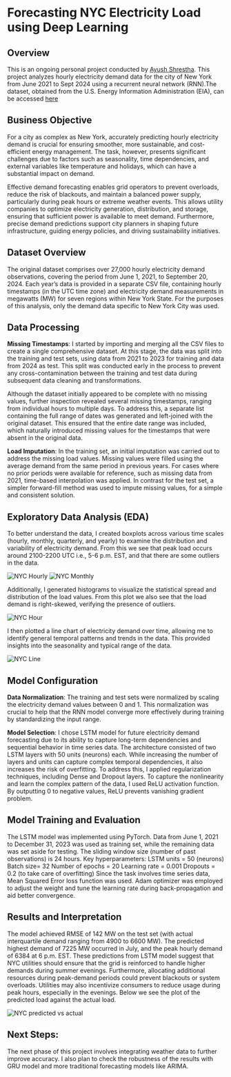# Forecasting NYC Electricity Load using Deep Learning

## Overview

This is an ongoing personal project conducted by [Ayush Shrestha](https://www.linkedin.com/in/ayush-yoshi-shrestha/). This project analyzes hourly electricity demand data for the city of New York from June 2021 to Sept 2024 using a recurrent neural network (RNN).The dataset, obtained from the U.S. Energy Information Administration (EIA), can be accessed [here](https://www.eia.gov/electricity/wholesalemarkets/data.php?rto=nyiso)

## Business Objective

For a city as complex as New York, accurately predicting hourly electricity demand is crucial for ensuring smoother, more sustainable, and cost-efficient energy management. The task, however, presents significant challenges due to factors such as seasonality, time dependencies, and external variables like temperature and holidays, which can have a substantial impact on demand.

Effective demand forecasting enables grid operators to prevent overloads, reduce the risk of blackouts, and maintain a balanced power supply, particularly during peak hours or extreme weather events. This allows utility companies to optimize electricity generation, distribution, and storage, ensuring that sufficient power is available to meet demand. Furthermore, precise demand predictions support city planners in shaping future infrastructure, guiding energy policies, and driving sustainability initiatives.

## Dataset Overview

The original dataset comprises over 27,000 hourly electricity demand observations, covering the period from June 1, 2021, to September 20, 2024. Each year’s data is provided in a separate CSV file, containing hourly timestamps (in the UTC time zone) and electricity demand measurements in megawatts (MW) for seven regions within New York State. For the purposes of this analysis, only the demand data specific to New York City was used.

## Data Processing

**Missing Timestamps**:
I started by importing and merging all the CSV files to create a single comprehensive dataset. At this stage, the data was split into the training and test sets, using data from 2021 to 2023 for training and data from 2024 as test. This split was conducted early in the process to prevent any cross-contamination between the training and test data during subsequent data cleaning and transformations.

Although the dataset initially appeared to be complete with no missing values, further inspection revealed several missing timestamps, ranging from individual hours to multiple days. To address this, a separate list containing the full range of dates was generated and left-joined with the original dataset. This ensured that the entire date range was included, which naturally introduced missing values for the timestamps that were absent in the original data.

**Load Imputation**:
In the training set, an initial imputation was carried out to address the missing load values. Missing values were filled using the average demand from the same period in previous years. For cases where no prior periods were available for reference, such as missing data from 2021, time-based interpolation was applied. In contrast for the test set, a simpler forward-fill method was used to impute missing values, for a simple and consistent solution.

## Exploratory Data Analysis (EDA)

To better understand the data, I created boxplots across various time scales (hourly, monthly, quarterly, and yearly) to examine the distribution and variability of electricity demand. From this we see that peak load occurs around 2100-2200 UTC i.e., 5-6 p.m. EST, and that there are some outliers in the data. 

![NYC Hourly](artifacts/nyc-box-hour.png)
![NYC Monthly](artifacts/nyc-box-month.png)

Additionally, I generated histograms to visualize the statistical spread and distribution of the load values. From this plot we also see that the load demand is right-skewed, verifying the presence of outliers.

![NYC Hour](artifacts/nyc-hist-hour.png)

I then plotted a line chart of electricity demand over time, allowing me to identify general temporal patterns and trends in the data. This provided insights into the seasonality and typical range of the data.

![NYC Line](artifacts/nyc-training-load.png)

## Model Configuration

**Data Normalization**: 
The training and test sets were normalized by scaling the electricity demand values between 0 and 1. This normalization was crucial to help that the RNN model converge more effectively during training by standardizing the input range.

**Model Selection**:
I chose LSTM model for future electricity demand forecasting due to its ability to capture long-term dependencies and sequential behavior in time series data.
The architecture consisted of two LSTM layers with 50 units (neurons) each. While increasing the number of layers and units can capture complex temporal dependencies, it also increases the risk of overfitting. To address this, I applied regularization techniques, including Dense and Dropout layers. To capture the nonlinearity and learn the complex pattern of the data, I used ReLU activation function. By outputting 0 to negative values, ReLU prevents vanishing gradient problem. 

## Model Training and Evaluation
The LSTM model was implemented using PyTorch. Data from June 1, 2021 to December 31, 2023 was used as training set, while the remaining data was set aside for testing. The sliding window size (number of past observations) is 24 hours. Key hyperparameters:
LSTM units = 50 (neurons)
Batch size= 32
Number of epochs = 20
Learning rate = 0.001
Dropouts = 0.2 (to take care of overfitting)
Since the task involves time series data, Mean Squared Error loss function was used. Adam optimizer was employed to adjust the weight and tune the learning rate during back-propagation and aid better convergence.

## Results and Interpretation 
The model achieved RMSE of 142 MW on the test set (with actual interquartile demand ranging from 4900 to 6600 MW). The predicted highest demand of 7225 MW occurred in July, and the peak hourly demand of 6384 at 6 p.m. EST. These predictions from LSTM model suggest that NYC utilities should ensure that the grid is reinforced to handle higher demands during summer evenings. Furthermore, allocating additional resources during peak-demand periods could prevent blackouts or system overloads. Utilities may also incentivize consumers to reduce usage during peak hours, especially in the evenings. Below we see the plot of the predicted load against the actual load.

![NYC predicted vs actual](artifacts/nyc-predicted-actual-line.png)

## Next Steps:
The next phase of this project involves integrating weather data to further improve accuracy. I also plan to check the robustness of the results with GRU model and more traditional forecasting models like ARIMA.

